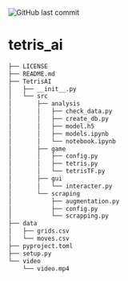 ![GitHub last commit](https://img.shields.io/tokei/lines/github/rostekus/Tetris-AI)
# tetris_ai
```bash
├── LICENSE
├── README.md
├── TetrisAI
│   ├── __init__.py
│   └── src
│       ├── analysis
│       │   ├── check_data.py
│       │   ├── create_db.py
│       │   ├── model.h5
│       │   ├── models.ipynb
│       │   └── notebook.ipynb
│       ├── game
│       │   ├── config.py
│       │   ├── tetris.py
│       │   └── tetrisTF.py
│       ├── gui
│       │   └── interacter.py
│       └── scraping
│           ├── augmentation.py
│           ├── config.py
│           └── scrapping.py
├── data
│   ├── grids.csv
│   └── moves.csv
├── pyproject.toml
├── setup.py
└── video
    └── video.mp4
```